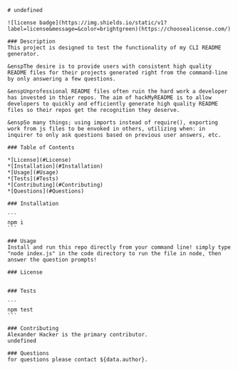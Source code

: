 
    # undefined

    ![license badge](https://img.shields.io/static/v1?label=license&message=&color=brightgreen)(https://choosealicense.com/)

    ### Description
    This project is designed to test the functionality of my CLI README generator.

    &enspThe desire is to provide users with consistent high quality README files for their projects generated right from the command-line by only answering a few questions.

    &enspUnprofessional README files often ruin the hard work a developer has invested in thier repos. The aim of hackMyREADME is to allow developers to quickly and efficiently generate high quality README files so their repos get the recognition they deserve.

    &enspSo many things; using imports instead of require(), exporting work from js files to be envoked in others, utilizing when: in inquirer to only ask questions based on previous user answers, etc.

    ### Table of Contents

    *[License](#License)
    *[Installation](#Installation)
    *[Usage](#Usage)
    *[Tests](#Tests)
    *[Contributing](#Contributing)
    *[Questions](#Questions)

    ### Installation

    ```
    npm i
    ```

    ### Usage
    Install and run this repo directly from your command line! simply type "node index.js" in the code directory to run the file in node, then answer the question prompts!

    ### License
    

    ### Tests

    ```
    npm test
    ```

    ### Contributing
    Alexander Hacker is the primary contributor.
    undefined

    ### Questions
    for questions please contact ${data.author}.
